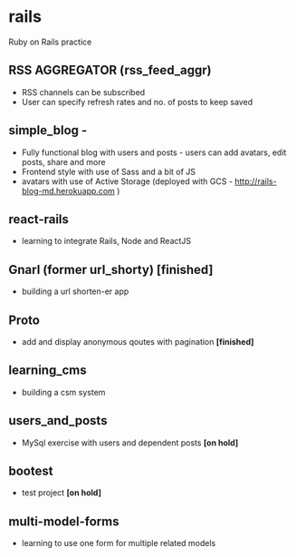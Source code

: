 # rails
Ruby on Rails practice

## RSS AGGREGATOR (rss_feed_aggr)

- RSS channels can be subscribed
- User can specify refresh rates and no. of posts to keep saved


## simple_blog - 

- Fully functional blog with users and posts - users can add avatars, edit posts, share and more
- Frontend style with use of Sass and a bit of JS
- avatars with use of Active Storage (deployed with GCS - http://rails-blog-md.herokuapp.com )


## react-rails

- learning to integrate Rails, Node and ReactJS


## Gnarl (former url_shorty) **[finished]**

- building a url shorten-er app 


## Proto 

- add and display anonymous qoutes with pagination **[finished]**


## learning_cms

- building a csm system


## users_and_posts

- MySql exercise with users and dependent posts **[on hold]**


## bootest

- test project **[on hold]**


## multi-model-forms

- learning to use one form for multiple related models
